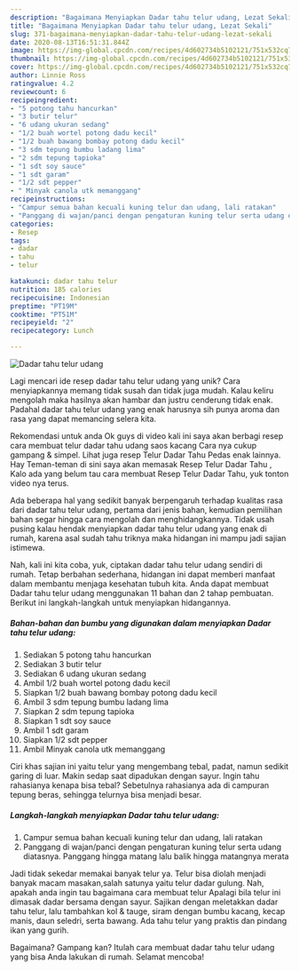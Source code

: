```yaml
---
description: "Bagaimana Menyiapkan Dadar tahu telur udang, Lezat Sekali"
title: "Bagaimana Menyiapkan Dadar tahu telur udang, Lezat Sekali"
slug: 371-bagaimana-menyiapkan-dadar-tahu-telur-udang-lezat-sekali
date: 2020-08-13T16:51:31.844Z
image: https://img-global.cpcdn.com/recipes/4d602734b5102121/751x532cq70/dadar-tahu-telur-udang-foto-resep-utama.jpg
thumbnail: https://img-global.cpcdn.com/recipes/4d602734b5102121/751x532cq70/dadar-tahu-telur-udang-foto-resep-utama.jpg
cover: https://img-global.cpcdn.com/recipes/4d602734b5102121/751x532cq70/dadar-tahu-telur-udang-foto-resep-utama.jpg
author: Linnie Ross
ratingvalue: 4.2
reviewcount: 6
recipeingredient:
- "5 potong tahu hancurkan"
- "3 butir telur"
- "6 udang ukuran sedang"
- "1/2 buah wortel potong dadu kecil"
- "1/2 buah bawang bombay potong dadu kecil"
- "3 sdm tepung bumbu ladang lima"
- "2 sdm tepung tapioka"
- "1 sdt soy sauce"
- "1 sdt garam"
- "1/2 sdt pepper"
- " Minyak canola utk memanggang"
recipeinstructions:
- "Campur semua bahan kecuali kuning telur dan udang, lali ratakan"
- "Panggang di wajan/panci dengan pengaturan kuning telur serta udang diatasnya. Panggang hingga matang lalu balik hingga matangnya merata"
categories:
- Resep
tags:
- dadar
- tahu
- telur

katakunci: dadar tahu telur 
nutrition: 185 calories
recipecuisine: Indonesian
preptime: "PT19M"
cooktime: "PT51M"
recipeyield: "2"
recipecategory: Lunch

---
```



![Dadar tahu telur udang](https://img-global.cpcdn.com/recipes/4d602734b5102121/751x532cq70/dadar-tahu-telur-udang-foto-resep-utama.jpg)

Lagi mencari ide resep dadar tahu telur udang yang unik? Cara menyiapkannya memang tidak susah dan tidak juga mudah. Kalau keliru mengolah maka hasilnya akan hambar dan justru cenderung tidak enak. Padahal dadar tahu telur udang yang enak harusnya sih punya aroma dan rasa yang dapat memancing selera kita.

Rekomendasi untuk anda Ok guys di video kali ini saya akan berbagi resep cara membuat telur dadar tahu udang saos kacang Cara nya cukup gampang &amp; simpel. Lihat juga resep Telur Dadar Tahu Pedas enak lainnya. Hay Teman-teman di sini saya akan memasak Resep Telur Dadar Tahu , Kalo ada yang belum tau cara membuat Resep Telur Dadar Tahu, yuk tonton video nya terus.

Ada beberapa hal yang sedikit banyak berpengaruh terhadap kualitas rasa dari dadar tahu telur udang, pertama dari jenis bahan, kemudian pemilihan bahan segar hingga cara mengolah dan menghidangkannya. Tidak usah pusing kalau hendak menyiapkan dadar tahu telur udang yang enak di rumah, karena asal sudah tahu triknya maka hidangan ini mampu jadi sajian istimewa.


Nah, kali ini kita coba, yuk, ciptakan dadar tahu telur udang sendiri di rumah. Tetap berbahan sederhana, hidangan ini dapat memberi manfaat dalam membantu menjaga kesehatan tubuh kita. Anda dapat membuat Dadar tahu telur udang menggunakan 11 bahan dan 2 tahap pembuatan. Berikut ini langkah-langkah untuk menyiapkan hidangannya.

<!--inarticleads1-->

##### Bahan-bahan dan bumbu yang digunakan dalam menyiapkan Dadar tahu telur udang:

1. Sediakan 5 potong tahu hancurkan
1. Sediakan 3 butir telur
1. Sediakan 6 udang ukuran sedang
1. Ambil 1/2 buah wortel potong dadu kecil
1. Siapkan 1/2 buah bawang bombay potong dadu kecil
1. Ambil 3 sdm tepung bumbu ladang lima
1. Siapkan 2 sdm tepung tapioka
1. Siapkan 1 sdt soy sauce
1. Ambil 1 sdt garam
1. Siapkan 1/2 sdt pepper
1. Ambil  Minyak canola utk memanggang


Ciri khas sajian ini yaitu telur yang mengembang tebal, padat, namun sedikit garing di luar. Makin sedap saat dipadukan dengan sayur. Ingin tahu rahasianya kenapa bisa tebal? Sebetulnya rahasianya ada di campuran tepung beras, sehingga telurnya bisa menjadi besar. 

<!--inarticleads2-->

##### Langkah-langkah menyiapkan Dadar tahu telur udang:

1. Campur semua bahan kecuali kuning telur dan udang, lali ratakan
1. Panggang di wajan/panci dengan pengaturan kuning telur serta udang diatasnya. Panggang hingga matang lalu balik hingga matangnya merata


Jadi tidak sekedar memakai banyak telur ya. Telur bisa diolah menjadi banyak macam masakan,salah satunya yaitu telur dadar gulung. Nah, apakah anda ingin tau bagaimana cara membuat telur Apalagi bila telur ini dimasak dadar bersama dengan sayur. Sajikan dengan meletakkan dadar tahu telur, lalu tambahkan kol &amp; tauge, siram dengan bumbu kacang, kecap manis, daun seledri, serta bawang. Ada tahu telur yang praktis dan pindang ikan yang gurih. 

Bagaimana? Gampang kan? Itulah cara membuat dadar tahu telur udang yang bisa Anda lakukan di rumah. Selamat mencoba!
